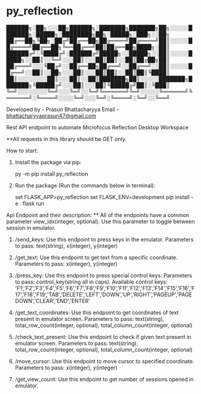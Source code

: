 # py_reflection


██████╗░██╗░░░██╗██████╗░███████╗███████╗██╗░░░░░███████╗░█████╗░████████╗██╗░█████╗░███╗░░██╗
██╔══██╗╚██╗░██╔╝██╔══██╗██╔════╝██╔════╝██║░░░░░██╔════╝██╔══██╗╚══██╔══╝██║██╔══██╗████╗░██║
██████╔╝░╚████╔╝░██████╔╝█████╗░░█████╗░░██║░░░░░█████╗░░██║░░╚═╝░░░██║░░░██║██║░░██║██╔██╗██║
██╔═══╝░░░╚██╔╝░░██╔══██╗██╔══╝░░██╔══╝░░██║░░░░░██╔══╝░░██║░░██╗░░░██║░░░██║██║░░██║██║╚████║
██║░░░░░░░░██║░░░██║░░██║███████╗██║░░░░░███████╗███████╗╚█████╔╝░░░██║░░░██║╚█████╔╝██║░╚███║
╚═╝░░░░░░░░╚═╝░░░╚═╝░░╚═╝╚══════╝╚═╝░░░░░╚══════╝╚══════╝░╚════╝░░░░╚═╝░░░╚═╝░╚════╝░╚═╝░░╚══╝

Developed by - Prasun Bhattacharyya
Email - bhattacharyyaprasun47@gmail.com

 Rest API endpoint to automate Microfocus Reflection Desktop Workspace
 
 **All requests in this library should be GET only.
 
 How to start:
 
 1. Install the package via pip:
    
    py -m pip install py_reflection
    
 2. Run the package (Run the commands below in terminal):
    
    set FLASK_APP=py_reflection
    set FLASK_ENV=development
    pip install -e .
    flask run
 
 Api Endpoint and their description:
 ** All of the endpoints have a common parameter view_idx(integer, optional). Use this parameter to toggle between session in emulator.
 
 1. /send_keys: Use this endpoint to press keys in the emulator.
                   Parameters to pass: text(string), x(integer), y(integer)
 
 2. /get_text: Use this endpoint to get text from a specific coordinate.
                   Parameters to pass: x(integer), y(integer)
 
 3. /press_key: Use this endpoint to press special control keys:
                   Parameters to pass: control_key(string all in caps).
                   Available control keys:
                    'F1','F2','F3','F4','F5','F6','F7','F8','F9','F10','F11','F12','F13','F14','F15','F16','F17','F18','F19','TAB','DELETE','LEFT','DOWN','UP','RIGHT','PAGEUP','PAGEDOWN','CLEAR','END','ENTER'
 
 4. /get_text_coordinates: Use this endpoint to get coordinates of text present in emulator screen.
                            Parameters to pass: text(string), total_row_count(integer, optional), total_column_count(integer, optional)
 
 5. /check_text_present: Use this endpoint to check if given text present in emulator screen.
                            Parameters to pass: text(string), total_row_count(integer, optional), total_column_count(integer, optional)
 
 6. /move_cursor: Use this endpoint to move cursor to specified coordinate.
                        Parameters to pass: x(integer), y(integer)
                        
 7. /get_view_count: Use this endpoint to get number of sessions opened in emulator.